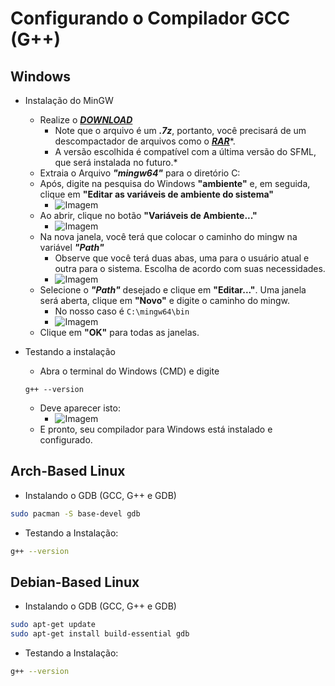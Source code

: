 # Configurando o Compilador GCC (G++)
## Windows
- Instalação do MinGW
    - Realize o ***[DOWNLOAD](https://github.com/brechtsanders/winlibs_mingw/releases/download/13.1.0-16.0.5-11.0.0-msvcrt-r5/winlibs-x86_64-posix-seh-gcc-13.1.0-mingw-w64msvcrt-11.0.0-r5.7z)***
        - Note que o arquivo é um ***.7z***, portanto, você precisará de um descompactador de arquivos como o ***[RAR](https://www.win-rar.com/fileadmin/winrar-versions/winrar/winrar-x64-622br.exe)****.
        - A versão escolhida é compatível com a última versão do SFML, que será instalada no futuro.*
    - Extraia o Arquivo ***"mingw64"*** para o diretório C:
    - Após, digite na pesquisa do Windows **"ambiente"** e, em seguida, clique em **"Editar as variáveis de ambiente do sistema"**
        - ![Imagem](https://github.com/senapk/fupisfun/assets/103089400/aea4b4ab-17d9-412e-8bbf-3b99988c9e79)
    - Ao abrir, clique no botão **"Variáveis de Ambiente..."**
        - ![Imagem](https://github.com/senapk/fupisfun/assets/103089400/60e89d4f-c556-4f7c-a8fe-b1b7e73de9b6)
    - Na nova janela, você terá que colocar o caminho do mingw na variável ***"Path"*** 
        - Observe que você terá duas abas, uma para o usuário atual e outra para o sistema. Escolha de acordo com suas necessidades.
        - ![Imagem](https://github.com/senapk/fupisfun/assets/103089400/6d591d98-7013-44e9-a0a4-0472fb451004) 
    - Selecione o ***"Path"*** desejado e clique em **"Editar..."**.
    Uma janela será aberta, clique em **"Novo"** e digite o caminho do mingw.
        - No nosso caso é ```C:\mingw64\bin```
        - ![Imagem](https://github.com/senapk/fupisfun/assets/103089400/c62e2535-692f-4937-aa15-4efc6512b889)
    - Clique em **"OK"** para todas as janelas.
 
- Testando a instalação
    - Abra o terminal do Windows (CMD) e digite 
    ```shell
    g++ --version
    ```
    - Deve aparecer isto:
        - ![Imagem](https://github.com/senapk/fupisfun/assets/103089400/39097e38-5be4-4a16-a087-0b32c7137995)
    - E pronto, seu compilador para Windows está instalado e configurado.

## Arch-Based Linux 
- Instalando o GDB (GCC, G++ e GDB)
```bash
sudo pacman -S base-devel gdb
```
- Testando a Instalação:
```bash
g++ --version
```

## Debian-Based Linux 
- Instalando o GDB (GCC, G++ e GDB)
```bash
sudo apt-get update
sudo apt-get install build-essential gdb
```
- Testando a Instalação:
```bash
g++ --version
```



